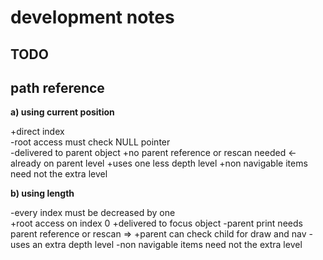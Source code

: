 # development notes

## TODO


## path reference

**a) using current position**

+direct index  
-root access must check NULL pointer  
-delivered to parent object
+no parent reference or rescan needed <- already on parent level
+uses one less depth level
+non navigable items need not the extra level

**b) using length**

-every index must be decreased by one  
+root access on index 0
+delivered to focus object
-parent print needs parent reference or rescan => +parent can check child for draw and nav
-uses an extra depth level
-non navigable items need not the extra level
